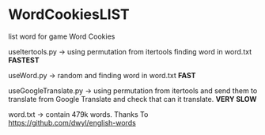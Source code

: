 # WordCookiesLIST
list word for game Word Cookies

useItertools.py -> using permutation from itertools finding word in word.txt **FASTEST**

useWord.py -> random and finding word in word.txt **FAST**

useGoogleTranslate.py -> using permutation from itertools and send them to translate from Google Translate and check that can it translate. **VERY SLOW**

word.txt -> contain 479k words. Thanks To https://github.com/dwyl/english-words
